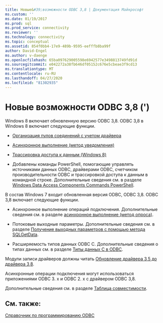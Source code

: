 ```yaml
---
title: Новые&#39;возможности ODBC 3,8 | Документация Майкрософт
ms.custom: ''
ms.date: 01/19/2017
ms.prod: sql
ms.prod_service: connectivity
ms.reviewer: ''
ms.technology: connectivity
ms.topic: conceptual
ms.assetid: 854f0bb4-17e9-489b-9595-eefffb8ba99f
author: David-Engel
ms.author: v-daenge
ms.openlocfilehash: 65ba097629005598e6942577e3498813749fd91d
ms.sourcegitcommit: e042272a38fb646df05152c676e5cbeae3f9cd13
ms.translationtype: MT
ms.contentlocale: ru-RU
ms.lasthandoff: 04/27/2020
ms.locfileid: "81302935"
---
```

# <a name="what39s-new-in-odbc-38"></a>Новые возможности ODBC 3,8 (&#39;)
Windows 8 включает обновленную версию ODBC 3,8. ODBC 3,8 в Windows 8 включает следующие функции.  
  
-   [Организация пулов соединений с учетом драйвера](../../odbc/reference/develop-app/driver-aware-connection-pooling.md)  
  
-   [Асинхронное выполнение (метод уведомления)](../../odbc/reference/develop-app/asynchronous-execution-notification-method.md)  
  
-   [Трассировка доступа к данным (Windows 8)](https://msdn.microsoft.com/library/windows/desktop/hh829624.aspx)  
  
-   Добавлены команды PowerShell, помогающие управлять источниками данных ODBC, драйверами ODBC, счетчиком производительности ODBC и трассировкой доступа к данным в командной строке.  Дополнительные сведения см. в разделе [Windows Data Access Components Commands PowerShell](https://msdn.microsoft.com/library/windows/desktop/jj134064.aspx).  
  
 В состав Windows 7 входит обновленная версия ODBC, ODBC 3,8. ODBC 3,8 включает следующие функции.  
  
-   Асинхронное выполнение операций подключения. Дополнительные сведения см. в разделе [асинхронное выполнение (метод опроса)](../../odbc/reference/develop-app/asynchronous-execution-polling-method.md).  
  
-   Потоковые выходные параметры. Дополнительные сведения см. в разделе [Получение выходных параметров с помощью метода SQLGetData](../../odbc/reference/develop-app/retrieving-output-parameters-using-sqlgetdata.md).  
  
-   Расширяемость типов данных ODBC C. Дополнительные сведения о типах данных см. в разделе [Типы данных C в ODBC](../../odbc/reference/develop-app/c-data-types-in-odbc.md).  
  
 Модули записи драйверов должны читать [Обновление драйвера 3,5 до драйвера 3,8](../../odbc/reference/develop-driver/upgrading-a-3-5-driver-to-a-3-8-driver.md).  
  
 Асинхронные операции подключения могут использоваться приложениями ODBC 3. x и ODBC 2. x с драйвером ODBC 3,8.  
  
 Дополнительные сведения см. в разделе [Таблица совместимости](../../odbc/reference/develop-app/compatibility-matrix.md).  
  
## <a name="see-also"></a>См. также:  
 [Справочник по программированию ODBC](../../odbc/reference/odbc-programmer-s-reference.md)
